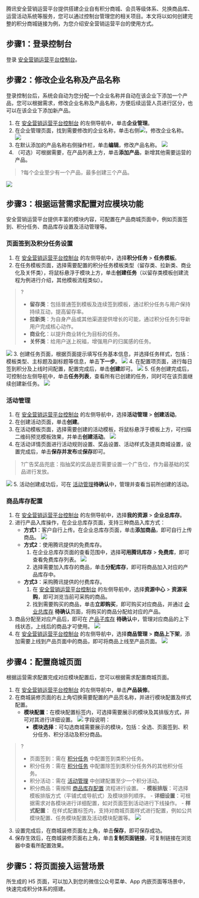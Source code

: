 
腾讯安全营销运营平台提供搭建企业自有积分商城、会员等级体系、兑换商品库、运营活动系统等服务，您可以通过控制台管理您的相关项目。本文将以如何创建完整的积分商城链接为例，为您介绍安全营销运营平台的使用方式。

## 步骤1：登录控制台
登录 [安全营销运营平台控制台](https://console.cloud.tencent.com/smop)。

## 步骤2：修改企业名称及产品名称
登录控制台后，系统会自动为您分配一个企业名称并自动在该企业下添加一个产品，您可以根据需求，修改企业名称及产品名称，方便后续运营人员进行区分，也可以在该企业下添加新产品。
1. 在  [安全营销运营平台控制台](https://console.cloud.tencent.com/smop) 的左侧导航中，单击**企业管理**。
2. 在企业管理页面，找到需要修改的企业名称，单击右侧![](https://main.qcloudimg.com/raw/2db6bc92125fa0ed4ede46a271989237.png)，修改企业名称。
![](https://main.qcloudimg.com/raw/7a60c13e2049cd60f69b9e8d91188c8e.png)
3. 在默认添加的产品名称右侧操作栏，单击**编辑**，修改产品名称。
![](https://qcloudimg.tencent-cloud.cn/raw/5e7608d18f3b5eba215d2520f913ed90.png)
4. （可选）可根据需要，在产品列表上方，单击**添加产品**，新增其他需要运营的产品。
>?每个企业至少有一个产品，最多创建三个产品。
>
![](https://main.qcloudimg.com/raw/3a2f5c81f831a4c8a4e56208cb837bde.png)

## 步骤3：根据运营需求配置对应模块功能
安全营销运营平台提供丰富的模块内容，可配置在产品商城页面中，例如页面签到、积分任务、商品库存设置及活动管理等。

### 页面签到及积分任务设置[](id:step1)
1. 在  [安全营销运营平台控制台](https://console.cloud.tencent.com/smop) 的左侧导航中，选择**积分任务** > **任务模板**。
2. 在任务模板页面，选择需要配置的积分任务模板类型（留存类、拉新类、商业化及关怀类），将鼠标悬浮于模块上方，单击**创建任务**（以留存类模板创建流程为例进行介绍，其他模板流程类似）。
>?
>- **留存类**：包括普通签到模板及连续签到模板，通过积分任务与用户保持持续互动，提高留存率。
>- **拉新类**：为自身产品或其他渠道提供增长的可能，通过积分任务引导新用户完成核心动作。
>- **商业化**：以提升商业转化为目标的任务。
>- **关怀类**：给用户送上祝福，增强用户的归属感的任务。
>
![](https://main.qcloudimg.com/raw/43151bdba264acb1a2a1ce2e69134d00.png)
3. 创建任务页面，根据页面提示填写任务基本信息，并选择任务样式，包括：模板类型、主标题及副标题等信息，单击**下一步**。
![](https://main.qcloudimg.com/raw/e20c0fe574f47f1edc8c7739568aac8f.png)
4. 在配置项页面，进行每日签到积分及上线时间配置，配置完成后，单击**创建**即可。
	![](https://main.qcloudimg.com/raw/8127871f9d664420e30b805554327b6c.png)
5. 任务创建完成后，可控制台左侧导航中，单击**任务列表**，查看所有已创建的任务，同时可在该页面继续创建新任务。
	![](https://main.qcloudimg.com/raw/8986e4c77e0ca24877341370895e9134.png)

### 活动管理[](id:step2)
1. 在  [安全营销运营平台控制台](https://console.cloud.tencent.com/smop) 的左侧导航中，选择**活动管理** > **创建活动**。
2. 在创建活动页面，单击**创建**。
3. 在活动模板页面，选择需要创建的活动模板，将鼠标悬浮于模板上方，可扫描二维码预览模板效果，并单击**创建活动**。
![](https://main.qcloudimg.com/raw/3f287c0c58eda9e04ee3a5e96f26c98b.png)
4. 在活动详情页面进行活动规则设置、奖品设置、活动样式及道具商城设置，设置完成后，单击**保存并发布**或**保存**即可。
>?广告奖品兜底：指抽奖的奖品是否需要设置一个广告位，作为最基础的奖品进行发放。
>
![](https://main.qcloudimg.com/raw/98dc6814189d5efa7efb32b8b5462480.png)
5. 活动创建成功后，可在 [活动管理](https://console.cloud.tencent.com/smop/mall/act_manager)**待确认**中，管理并查看当前所创建的活动。

### 商品库存配置[](id:step3)
1. 在  [安全营销运营平台控制台](https://console.cloud.tencent.com/smop) 的左侧导航中，选择**我的资源** > **企业总库存**。
2. 进行产品入库操作，在企业总库存页面，支持三种商品入库方式：
	- **方式1**：客户自行上传。在企业总库存页面，单击**添加商品**，即可自行上传商品。
		![](https://main.qcloudimg.com/raw/28742a14f8ef2bd9e59b7dd6e87b8f22.png)
	- **方式2**：使用腾讯提供的免费库存。
		1. 在企业总库存页面的查看范围中，选择**可用腾讯库存** > **免费库**，即可查看免费库存列表。
			![](https://main.qcloudimg.com/raw/9a72c1ba7b014793d3e175aa229dff36.png)
		2. 选择需要加入库存的商品，单击**分配库存**，即可将商品加入对应的产品库存中。
	- **方式3**：采购腾讯提供的付费库存。
		1. 在 [安全营销运营平台控制台](https://console.cloud.tencent.com/smop) 的左侧导航中，选择**资源中心** > **资源采购**，即可浏览当前可采购的商品。
		2. 找到需要购买的商品，单击**立即购买**，即可购买对应商品，并通过 [企业总库存](https://console.cloud.tencent.com/smop/inventory/commodity_pool) **待确认**页面，将购买的商品分配给对应的产品。
3. 商品分配至对应产品后，即可在 [产品子库存](https://console.cloud.tencent.com/smop/inventory/inventory_allocation) **待确认**中，管理对应商品的上下线状态，上线后的商品才可使用。
	![](https://main.qcloudimg.com/raw/7e39bfa574b689c985c61fe4f1a55bbb.png)
4. 在  [安全营销运营平台控制台](https://console.cloud.tencent.com/smop) 的左侧导航中，选择**商品管理** > **商品上下架**，添加需要上线到产品页面中的商品，即可将商品上线至产品页面。
![](https://main.qcloudimg.com/raw/91ddd29afad51775ef2344fd2021c347.png)

##  步骤4：配置商城页面
根据运营需求配置完成对应模块配置后，您可以根据需求配置商城页面。
1. 在  [安全营销运营平台控制台](https://console.cloud.tencent.com/smop) 的左侧导航中，单击**产品装修**。
2. 在商城装修页面的右上角切换需要配置的产品页名称，并进行模块配置及样式配置。
	- **模块配置**：在模块配置标签内，可选择需要展示的模块及其排版方式，并可对其进行详细设置。
	![](https://main.qcloudimg.com/raw/1105e83d63619054f5fa8ec5250a023f.png)
	字段说明：
		- **模块选择**：可勾选商城需要展示的模块，包括：全选、页面签到、积分任务、积分活动及积分商品。
>?
>- 页面签到：需在 [积分任务](#step1) 中配置签到类积分任务。
>- 积分任务：需在 [积分任务](#step1) 中配置除签到类积分任务外的其他积分任务。
>- 积分活动：需在 [活动管理](#step2) 中创建配置至少一个积分活动。
>- 积分商品：需按照 [商品库存配置](#step3) 流程进行设置。
		- **模板排版**：可选择模板排版方式（平铺式或导航式）及模块排列顺序。
		- **详细设置**：可根据需求对各模块进行详细配置，如对页面签到活动进行下线操作。
	- **样式配置**： 在样式配置标签内，支持对商城页面样式进行配置，例如公共模块配置、任务模块配置及活动模块配置等。
	![](https://main.qcloudimg.com/raw/77a758d7fa2ac523292fa140afccf2d3.png)
3. 设置完成后，在商城装修页面左上角，单击**保存**，即可保存成功。
4. 保存生效后，在商城装修页面右上角，单击**复制页面链接**，可复制链接在浏览器中查看所配置效果。

## 步骤5：将页面接入运营场景
所生成的 H5 页面，可以加入到您的微信公众号菜单、App 内嵌页面等场景中，快速完成积分体系的搭建。
